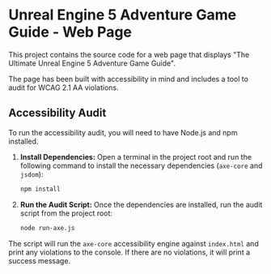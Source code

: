 # Unreal Engine 5 Adventure Game Guide - Web Page

This project contains the source code for a web page that displays "The Ultimate Unreal Engine 5 Adventure Game Guide".

The page has been built with accessibility in mind and includes a tool to audit for WCAG 2.1 AA violations.

## Accessibility Audit

To run the accessibility audit, you will need to have Node.js and npm installed.

1.  **Install Dependencies:**
    Open a terminal in the project root and run the following command to install the necessary dependencies (`axe-core` and `jsdom`):
    ```bash
    npm install
    ```

2.  **Run the Audit Script:**
    Once the dependencies are installed, run the audit script from the project root:
    ```bash
    node run-axe.js
    ```

The script will run the `axe-core` accessibility engine against `index.html` and print any violations to the console. If there are no violations, it will print a success message.
